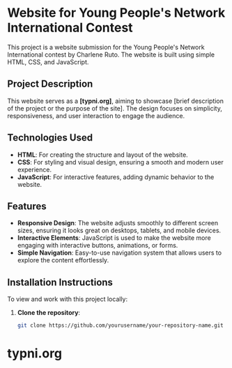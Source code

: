 # Website for Young People's Network International Contest

This project is a website submission for the Young People's Network International contest by Charlene Ruto. The website is built using simple HTML, CSS, and JavaScript.

## Project Description

This website serves as a **[typni.org]**, aiming to showcase [brief description of the project or the purpose of the site]. The design focuses on simplicity, responsiveness, and user interaction to engage the audience.

## Technologies Used
- **HTML**: For creating the structure and layout of the website.
- **CSS**: For styling and visual design, ensuring a smooth and modern user experience.
- **JavaScript**: For interactive features, adding dynamic behavior to the website.

## Features
- **Responsive Design**: The website adjusts smoothly to different screen sizes, ensuring it looks great on desktops, tablets, and mobile devices.
- **Interactive Elements**: JavaScript is used to make the website more engaging with interactive buttons, animations, or forms.
- **Simple Navigation**: Easy-to-use navigation system that allows users to explore the content effortlessly.

## Installation Instructions

To view and work with this project locally:

1. **Clone the repository**:
   ```bash
   git clone https://github.com/yourusername/your-repository-name.git
# typni.org
